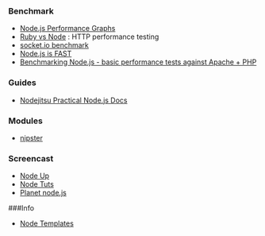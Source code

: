 ### Benchmark
* [Node.js Performance Graphs](http://arlolra.no.de/)
* [Ruby vs Node](https://github.com/carbonfive/hellod) : HTTP performance testing 
* [socket.io benchmark](http://vimeo.com/30828282)
* [Node.js is FAST](http://baudehlo.wordpress.com/2011/09/13/node-js-is-fast/)
* [Benchmarking Node.js - basic performance tests against Apache + PHP](http://zgadzaj.com/benchmarking-nodejs-basic-performance-tests-against-apache-php)

### Guides
* [Nodejitsu Practical Node.js Docs](http://docs.nodejitsu.com/)

### Modules
* [nipster](http://eirikb.github.com/nipster/)

### Screencast
* [Node Up](http://nodeup.com/)
* [Node Tuts](http://nodetuts.com/)
* [Planet node.js](http://www.planetnodejs.com/)

###Info
* [Node Templates](http://paularmstrong.github.com/node-templates/index.html)